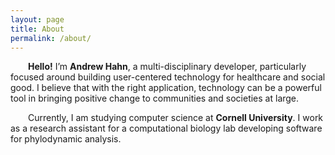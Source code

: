 ```yaml
---
layout: page
title: About
permalink: /about/
---
```


<p style="text-indent: 2em;">
<strong>Hello!</strong> I’m <strong>Andrew Hahn</strong>, a multi-disciplinary developer, particularly focused around building user-centered technology for healthcare and social good. I believe that with the right application, technology can be a powerful tool in bringing positive change to communities and societies at large.
</p>

<p style="text-indent: 2em;">
Currently, I am studying computer science at <strong>Cornell University</strong>. I work as a research assistant for a computational biology lab developing software for phylodynamic analysis.
</p>

<!-- In my freetime,  -->